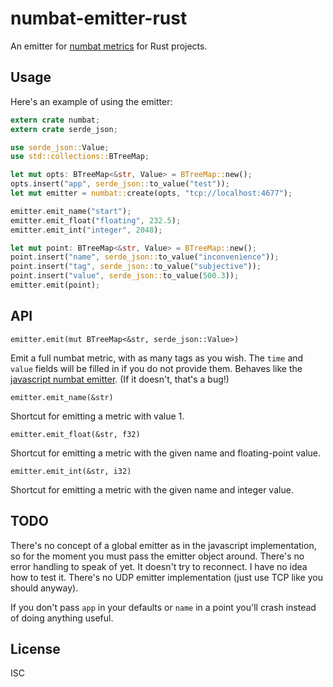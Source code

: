 # numbat-emitter-rust

An emitter for [numbat metrics](https://github.com/numbat-metrics/) for Rust projects.

## Usage

Here's an example of using the emitter:

```rust
extern crate numbat;
extern crate serde_json;

use serde_json::Value;
use std::collections::BTreeMap;

let mut opts: BTreeMap<&str, Value> = BTreeMap::new();
opts.insert("app", serde_json::to_value("test"));
let mut emitter = numbat::create(opts, "tcp://localhost:4677");

emitter.emit_name("start");
emitter.emit_float("floating", 232.5);
emitter.emit_int("integer", 2048);

let mut point: BTreeMap<&str, Value> = BTreeMap::new();
point.insert("name", serde_json::to_value("inconvenience"));
point.insert("tag", serde_json::to_value("subjective"));
point.insert("value", serde_json::to_value(500.3));
emitter.emit(point);
```

## API

`emitter.emit(mut BTreeMap<&str, serde_json::Value>)`

Emit a full numbat metric, with as many tags as you wish. The `time` and `value` fields will be filled in if you do not provide them. Behaves like the [javascript numbat emitter](https://github.com/numbat-metrics/numbat-emitter#events). (If it doesn't, that's a bug!)

`emitter.emit_name(&str)`

Shortcut for emitting a metric with value 1.

`emitter.emit_float(&str, f32)`

Shortcut for emitting a metric with the given name and floating-point value.

`emitter.emit_int(&str, i32)`

Shortcut for emitting a metric with the given name and integer value.

## TODO

There's no concept of a global emitter as in the javascript implementation, so for the moment you must pass the emitter object around. There's no error handling to speak of yet. It doesn't try to reconnect. I have no idea how to test it. There's no UDP emitter implementation (just use TCP like you should anyway).

If you don't pass `app` in your defaults or `name` in a point you'll crash instead of doing anything useful.

## License

ISC

